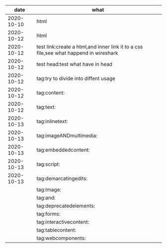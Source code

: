| date       | what                                                                                  |
|------------|---------------------------------------------------------------------------------------|
| 2020-10-10 | html                                                                                  |
| 2020-10-12 | html                                                                                  |
| 2020-10-12 | test link:create a html,and inner link it to a css file,see what happend in wireshark |
| 2020-10-12 | test head:test what have in head                                                      |
| 2020-10-12 | tag:try to divide into diffent  usage                                                 |
| 2020-10-12 | tag:content:                                                                          |
| 2020-10-12 | tag:text:                                                                             |
| 2020-10-13 | tag:inlinetext:                                                                       |
| 2020-10-13 | tag:imageANDmultimedia:                                                               |
| 2020-10-13 | tag:embeddedcontent:                                                                  |
| 2020-10-13 | tag:script:                                                                           |
| 2020-10-13 | tag:demarcatingedits:                                                                 |
|            | tag:Image:                                                                            |
|            | tag:and:                                                                              |
|            | tag:deprecatedelements:                                                               |
|            | tag:forms:                                                                            |
|            | tag:interactivecontent:                                                               |
|            | tag:tablecontent:                                                                     |
|            | tag:webcomponents:                                                                    |
